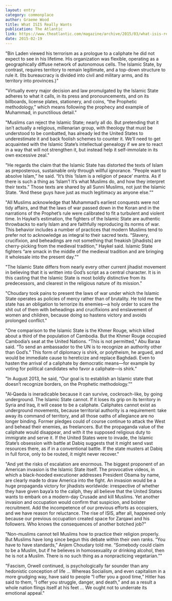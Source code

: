```yaml
---
layout: entry
category: commonplace
author: Graeme Wood
title: What ISIS Really Wants
publication: The Atlantic
link: https://www.theatlantic.com/magazine/archive/2015/03/what-isis-really-wants/384980/
date: 2015-02-19
---
```


"Bin Laden viewed his terrorism as a prologue to a caliphate he did not expect to see in his lifetime. His organization was flexible, operating as a geographically diffuse network of autonomous cells. The Islamic State, by contrast, requires territory to remain legitimate, and a top-down structure to rule it. (Its bureaucracy is divided into civil and military arms, and its territory into provinces.)"

"Virtually every major decision and law promulgated by the Islamic State adheres to what it calls, in its press and pronouncements, and on its billboards, license plates, stationery, and coins, “the Prophetic methodology,” which means following the prophecy and example of Muhammad, in punctilious detail."

"Muslims can reject the Islamic State; nearly all do. But pretending that it isn’t actually a religious, millenarian group, with theology that must be understood to be combatted, has already led the United States to underestimate it and back foolish schemes to counter it. We’ll need to get acquainted with the Islamic State’s intellectual genealogy if we are to react in a way that will not strengthen it, but instead help it self-immolate in its own excessive zeal."

"He regards the claim that the Islamic State has distorted the texts of Islam as preposterous, sustainable only through willful ignorance. “People want to absolve Islam,” he said. “It’s this ‘Islam is a religion of peace’ mantra. As if there is such a thing as ‘Islam’! It’s what Muslims do, and how they interpret their texts.” Those texts are shared by all Sunni Muslims, not just the Islamic State. “And these guys have just as much legitimacy as anyone else.”"

"All Muslims acknowledge that Muhammad’s earliest conquests were not tidy affairs, and that the laws of war passed down in the Koran and in the narrations of the Prophet’s rule were calibrated to fit a turbulent and violent time. In Haykel’s estimation, the fighters of the Islamic State are authentic throwbacks to early Islam and are faithfully reproducing its norms of war. This behavior includes a number of practices that modern Muslims tend to prefer not to acknowledge as integral to their sacred texts. “Slavery, crucifixion, and beheadings are not something that freakish [jihadists] are cherry-picking from the medieval tradition,” Haykel said. Islamic State fighters “are smack in the middle of the medieval tradition and are bringing it wholesale into the present day.”"

"The Islamic State differs from nearly every other current jihadist movement in believing that it is written into God’s script as a central character. It is in this casting that the Islamic State is most boldly distinctive from its predecessors, and clearest in the religious nature of its mission."

"Choudary took pains to present the laws of war under which the Islamic State operates as policies of mercy rather than of brutality. He told me the state has an obligation to terrorize its enemies—a holy order to scare the shit out of them with beheadings and crucifixions and enslavement of women and children, because doing so hastens victory and avoids prolonged conflict."

"One comparison to the Islamic State is the Khmer Rouge, which killed about a third of the population of Cambodia. But the Khmer Rouge occupied Cambodia’s seat at the United Nations. “This is not permitted,” Abu Baraa said. “To send an ambassador to the UN is to recognize an authority other than God’s.” This form of diplomacy is shirk, or polytheism, he argued, and would be immediate cause to hereticize and replace Baghdadi. Even to hasten the arrival of a caliphate by democratic means—for example by voting for political candidates who favor a caliphate—is shirk."

"In August 2013, he said, “Our goal is to establish an Islamic state that doesn’t recognize borders, on the Prophetic methodology.”"

"Al‑Qaeda is ineradicable because it can survive, cockroach-like, by going underground. The Islamic State cannot. If it loses its grip on its territory in Syria and Iraq, it will cease to be a caliphate. Caliphates cannot exist as underground movements, because territorial authority is a requirement: take away its command of territory, and all those oaths of allegiance are no longer binding. Former pledges could of course continue to attack the West and behead their enemies, as freelancers. But the propaganda value of the caliphate would disappear, and with it the supposed religious duty to immigrate and serve it. If the United States were to invade, the Islamic State’s obsession with battle at Dabiq suggests that it might send vast resources there, as if in a conventional battle. If the state musters at Dabiq in full force, only to be routed, it might never recover."

"And yet the risks of escalation are enormous. The biggest proponent of an American invasion is the Islamic State itself. The provocative videos, in which a black-hooded executioner addresses President Obama by name, are clearly made to draw America into the fight. An invasion would be a huge propaganda victory for jihadists worldwide: irrespective of whether they have given baya’a to the caliph, they all believe that the United States wants to embark on a modern-day Crusade and kill Muslims. Yet another invasion and occupation would confirm that suspicion, and bolster recruitment. Add the incompetence of our previous efforts as occupiers, and we have reason for reluctance. The rise of ISIS, after all, happened only because our previous occupation created space for Zarqawi and his followers. Who knows the consequences of another botched job?"

"Non-muslims cannot tell Muslims how to practice their religion properly. But Muslims have long since begun this debate within their own ranks. “You have to have standards,” Anjem Choudary told me. “Somebody could claim to be a Muslim, but if he believes in homosexuality or drinking alcohol, then he is not a Muslim. There is no such thing as a nonpracticing vegetarian.”"

"Fascism, Orwell continued, is psychologically far sounder than any hedonistic conception of life … Whereas Socialism, and even capitalism in a more grudging way, have said to people “I offer you a good time,” Hitler has said to them, “I offer you struggle, danger, and death,” and as a result a whole nation flings itself at his feet … We ought not to underrate its emotional appeal."

